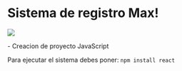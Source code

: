 <h1> Sistema de registro Max! </h1>
<p align="left">
<img src="https://img.shields.io/badge/STATUS-EN%20DESAROLLO-green">
</p>
- Creacion de proyecto JavaScript

Para ejecutar el sistema debes poner:
```npm install react ```
